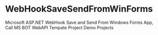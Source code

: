 # WebHookSaveSendFromWinForms
Microsoft ASP.NET WebHook Save and Send From Windows Forms App, Call MS BOT WebAPI Tempate Project  Demo Projects
